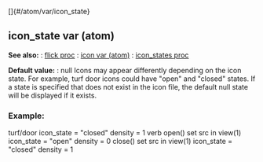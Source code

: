 []{#/atom/var/icon_state}
  ## icon_state var (atom)
  **See also:**
  :   [flick proc](ref/proc/flick)
  :   [icon var (atom)](ref/atom/var/icon)
  :   [icon_states proc](ref/proc/icon_states)
  <!-- -->
  **Default value:**
  :   null
  Icons may appear differently depending on the icon state. For example,
  turf door icons could have \"open\" and \"closed\" states. If a state is
  specified that does not exist in the icon file, the default null state
  will be displayed if it exists.
  ### Example:
  turf/door icon_state = \"closed\" density = 1 verb open() set src in
  view(1) icon_state = \"open\" density = 0 close() set src in view(1)
  icon_state = \"closed\" density = 1